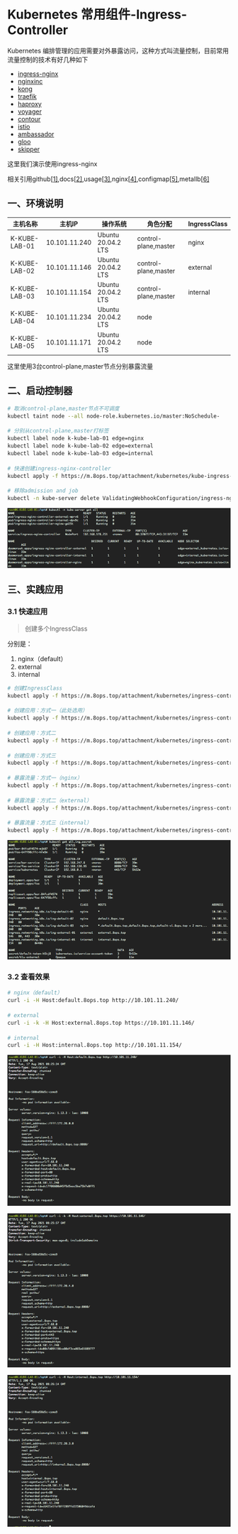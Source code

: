 

# Kubernetes 常用组件-Ingress-Controller

Kubernetes 编排管理的应用需要对外暴露访问，这种方式叫流量控制，目前常用流量控制的技术有好几种如下

- [ingress-nginx](https://github.com/kubernetes/ingress-nginx)
- [nginxinc](https://github.com/nginxinc/kubernetes-ingress)
- [kong](https://github.com/Kong/kubernetes-ingress-controller)
- [traefik](https://github.com/containous/traefik)
- [haproxy](https://github.com/jcmoraisjr/haproxy-ingress)
- [voyager](https://github.com/appscode/voyager)
- [contour](https://github.com/heptio/contour)
- [istio](https://istio.io/docs/tasks/traffic-management/ingress)
- [ambassador](https://github.com/datawire/ambassador)
- [gloo](https://github.com/solo-io/gloo)
- [skipper](https://github.com/zalando/skipper)

这里我们演示使用ingress-nginx

相关引用github[[1\]](http://github.com/kubernetes/ingress-nginx),docs[[2\]](https://kind.sigs.k8s.io/docs/user/ingress/#ingress-nginx),usage[[3\]](https://kubernetes.io/zh/docs/concepts/services-networking/ingress/),nginx[[4\]](https://docs.nginx.com/nginx-ingress-controller/installation/running-multiple-ingress-controllers/),configmap[[5\]](https://kubernetes.github.io/ingress-nginx/user-guide/nginx-configuration/configmap/),metallb[[6\]](https://metallb.universe.tf/)

## 一、环境说明

| 主机名称      | 主机IP        | 操作系统           | 角色分配             | IngressClass |
| ------------- | ------------- | ------------------ | -------------------- | ------------ |
| K-KUBE-LAB-01 | 10.101.11.240 | Ubuntu 20.04.2 LTS | control-plane,master | nginx        |
| K-KUBE-LAB-02 | 10.101.11.146 | Ubuntu 20.04.2 LTS | control-plane,master | external     |
| K-KUBE-LAB-03 | 10.101.11.154 | Ubuntu 20.04.2 LTS | control-plane,master | internal     |
| K-KUBE-LAB-04 | 10.101.11.234 | Ubuntu 20.04.2 LTS | node                 |              |
| K-KUBE-LAB-05 | 10.101.11.171 | Ubuntu 20.04.2 LTS | node                 |              |

这里使用3台control-plane,master节点分别暴露流量



## 二、启动控制器

```bash
# 取消control-plane,master节点不可调度
kubectl taint node --all node-role.kubernetes.io/master:NoSchedule-

# 分别从control-plane,master打标签
kubectl label node k-kube-lab-01 edge=nginx
kubectl label node k-kube-lab-02 edge=external
kubectl label node k-kube-lab-03 edge=internal

# 快速创建ingress-nginx-controller
kubectl apply -f https://m.8ops.top/attachment/kubernetes/kube-ingress-controller.yaml

# 移除admission and job
kubectl -n kube-server delete ValidatingWebhookConfiguration/ingress-nginx-admission job.batch/ingress-nginx-admission-create job.batch/ingress-nginx-admission-patch service/ingress-nginx-controller-admission
```

![启动控制器](../images/kubernetes/screen/04-09.png)



## 三、实践应用

### 3.1 快速应用

> 创建多个IngressClass

分别是：

1. nginx（default）
2. external
3. internal

```bash
# 创建IngressClass
kubectl apply -f https://m.8ops.top/attachment/kubernetes/ingress-controller/01-ingressclass.yaml

# 创建应用：方式一（此处选用）
kubectl apply -f https://m.8ops.top/attachment/kubernetes/ingress-controller/02-app-echoserver.yaml

# 创建应用：方式二
kubectl apply -f https://m.8ops.top/attachment/kubernetes/ingress-controller/02-app-http-echo.yaml

# 创建应用：方式三
kubectl apply -f https://m.8ops.top/attachment/kubernetes/ingress-controller/02-app-nginx.yaml

# 暴露流量：方式一（nginx）
kubectl apply -f https://m.8ops.top/attachment/kubernetes/ingress-controller/03-ing-default.yaml

# 暴露流量：方式二（external）
kubectl apply -f https://m.8ops.top/attachment/kubernetes/ingress-controller/04-ing-external.yaml

# 暴露流量：方式三（internal）
kubectl apply -f https://m.8ops.top/attachment/kubernetes/ingress-controller/05-ing-internal.yaml
```

![快速应用](../images/kubernetes/screen/04-10.png)



### 3.2 查看效果

```bash
# nginx（default）
curl -i -H Host:default.8ops.top http://10.101.11.240/

# external
curl -i -k -H Host:external.8ops.top https://10.101.11.146/

# internal
curl -i -H Host:internal.8ops.top http://10.101.11.154/
```

![access nginx](../images/kubernetes/screen/04-13.png)

![access external](../images/kubernetes/screen/04-14.png)

![access internal](../images/kubernetes/screen/04-15.png)





